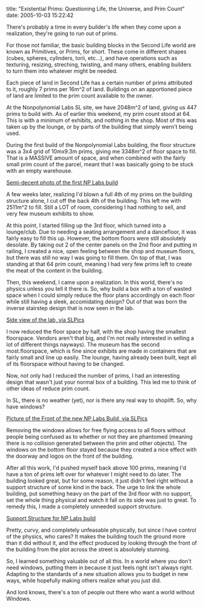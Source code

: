 title: "Existential Prims: Questioning Life, the Universe, and Prim Count"
date: 2005-10-03 15:22:42 

There's probably a time in every builder's life when they come upon a realization, they're going to run out of prims.

For those not familiar, the basic building blocks in the Second Life world are known as Primitives, or Prims, for short. These come in different shapes (cubes, spheres, cylinders, torii, etc...), and have operations such as texturing, resizing, streching, twisting, and many others, enabling builders to turn them into whatever might be needed. 

Each piece of land in Second Life has a certain number of prims attributed to it, roughly 7 prims per 16m^2 of land. Buildings on an apportioned piece of land are limited to the prim count available to the owner.

At the Nonpolynomial Labs SL site, we have 2048m^2 of land, giving us 447 prims to build with. As of earlier this weekend, my prim count stood at 64. This is with a minimum of exhibits, and nothing in the shop. Most of this was taken up by the lounge, or by parts of the building that simply wern't being used.

During the first build of the Nonpolynomial Labs building, the floor structure was a 3x4 grid of 10mx9.3m prims, giving me 3348m^2 of floor space to fill. That is a MASSIVE amount of space, and when combined with the fairly small prim count of the parcel, meant that I was basically going to be stuck with an empty warehouse.

[Semi-decent photo of the first NP Labs build][1]

A few weeks later, realizing I'd blown a full 4th of my prims on the building structure alone, I cut off the back 4th of the building. This left me with 2511m^2 to fill. Still a LOT of room, considering I had nothing to sell, and very few museum exhibits to show.

At this point, I started filling up the 3rd floor, which turned into a lounge/club. Due to needing a seating arrangement and a dancefloor, it was fairly easy to fill this up. However, the bottom floors were still absolutely desolate. By taking out 2 of the center panels on the 2nd floor and putting in railing, I created a nice, open feeling between the shop and museum floors, but there was still no way I was going to fill them. On top of that, I was standing at that 64 prim count, meaning I had very few prims left to create the meat of the content in the building.

Then, this weekend, I came upon a realization. In this world, there's no physics unless you tell it there is. So, why build a box with a ton of wasted space when I could simply reduce the floor plans accordingly on each floor while still having a sleek, accomidating design? Out of that was born the inverse stairstep design that is now seen in the lab.

[Side view of the lab, via SLPics][2]

I now reduced the floor space by half, with the shop having the smallest floorspace. Vendors aren't that big, and I'm not really interested in selling a lot of different things nayways). The museum has the second most.floorspace, which is fine since exhibits are made in containers that are fairly small and line up easily. The lounge, having already been built, kept all of its floorspace without having to be changed.

Now, not only had I reduced the number of prims, I had an interesting design that wasn't just your normal box of a building. This led me to think of other ideas of reduce prim count.

In SL, there is no weather (yet), nor is there any real way to shoplift. So, why have windows? 

[Picture of the Front of the new NP Labs Build, via SLPics][3]

Removing the windows allows for free flying access to all floors without people being confused as to whether or not they are phantomed (meaning there is no collision generated between the prim and other objects). The windows on the bottom floor stayed because they created a nice effect with the doorway and logos on the front of the building.

After all this work, I'd pushed myself back above 100 prims, meaning I'd have a ton of prims left over for whatever I might need to do later. The building looked great, but for some reason, it just didn't feel right without a support structure of some kind in the back. The urge to link the whole building, put something heavy on the part of the 3rd floor with no support, set the whole thing physical and watch it fall on its side was just to great. To remedy this, I made a completely unneeded support structure.

[Support Structure for NP Labs build][4]

Pretty, curvy, and completely unfeasable physically, but since I have control of the physics, who cares? It makes the building touch the ground more than it did without it, and the effect produced by looking through the front of the building from the plot across the street is absolutely stunning.

So, I learned something valuable out of all this. In a world where you don't need windows, putting them in because it just feels right isn't always right. Adapting to the standards of a new situation allows you to budget in new ways, while hopefully making others realize what you just did. 

And lord knows, there's a ton of people out there who want a world without Windows. 

   [1]: http://www.flickr.com/photos/80226255@N00/31773694/
   [2]: http://www.sluniverse.com/pics/pic.aspx?id=32510&sort=PictureID+desc&Search=qdot
   [3]: http://www.sluniverse.com/pics/pic.aspx?id=32508&sort=PictureID+desc&Search=qdot
   [4]: http://www.sluniverse.com/pics/pic.aspx?id=32511&sort=PictureID+desc&Search=qdot

